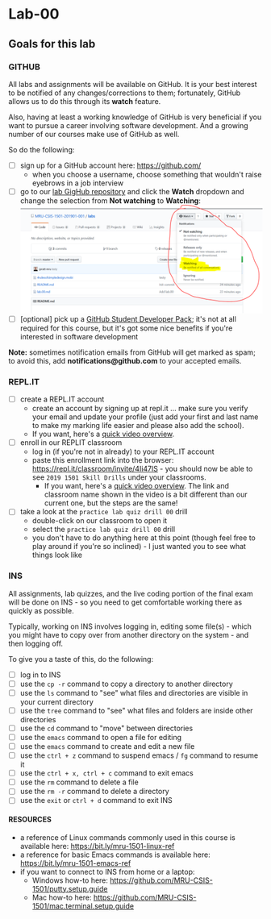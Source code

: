 # Lab-00

## Goals for this lab

### GITHUB

All labs and assignments will be available on GitHub. It is your best interest to be notified of any changes/corrections to them; fortunately, GitHub allows us to do this through its **watch** feature.

Also, having at least a working knowledge of GitHub is very beneficial if you want to pursue a career involving software development. And a growing number of our courses make use of GitHub as well.

So do the following:

- [ ] sign up for a GitHub account here: https://github.com/
  - when you choose a username, choose something that wouldn't raise eyebrows in a job interview
- [ ] go to our [lab GigHub repository](https://github.com/MRU-CSIS-1501-201901-001/labs) and click the **Watch** dropdown and change the selection from **Not watching** to **Watching**: ![screenshot](images/lab.00.00.png)
- [ ] [optional] pick up a [GitHub Student Developer Pack](https://help.github.com/articles/applying-for-a-student-developer-pack/); it's not at all required for this course, but it's got some nice benefits if you're interested in software development

**Note:** sometimes notification emails from GitHub will get marked as spam; to avoid this, add **notifications<span>@github.com</span>** to your accepted emails.

### <span>REPL.IT</span>

- [ ] create a REPL.IT account
  - create an account by signing up at repl.it ... make sure you verify your email and update your profile (just add your first and last name to make my marking life easier and please also add the school).
  - If you want, here's a [quick video overview](https://drive.google.com/a/mtroyal.ca/file/d/1K-dHMREkC4_z_U5b7k4HUBLe0q8m3p5z/view?usp=sharing).
- [ ] enroll in our REPLIT classroom
  - log in (if you're not in already) to your REPL.IT account
  - paste this enrollment link into the browser: https://repl.it/classroom/invite/4Ii47lS - you should now be able to see `2019 1501 Skill Drills` under your classrooms.
    - If you want, here's a [quick video overview](https://drive.google.com/a/mtroyal.ca/file/d/1PqeRqn1-mPn2MYpNsPgWWP-SP_vnRxqf/view?usp=sharing). The link and classroom name shown in the video is a bit different than our current one, but the steps are the same!
- [ ] take a look at the `practice lab quiz drill 00` drill
  - double-click on our classroom to open it
  - select the `practice lab quiz drill 00` drill
  - you don't have to do anything here at this point (though feel free to play around if you're so inclined) - I just wanted you to see what things look like

### INS

All assignments, lab quizzes, and the live coding portion of the final exam will be done on INS - so you need to get comfortable working there as quickly as possible.

Typically, working on INS involves logging in, editing some file(s) - which you might have to copy over from another directory on the system - and then logging off.

To give you a taste of this, do the following:

- [ ] log in to INS
- [ ] use the `cp -r` command to copy a directory to another directory
- [ ] use the `ls` command to "see" what files and directories are visible in your current directory
- [ ] use the `tree` command to "see" what files and folders are inside other directories
- [ ] use the `cd` command to "move" between directories
- [ ] use the `emacs` command to open a file for editing
- [ ] use the `emacs` command to create and edit a new file
- [ ] use the `ctrl + z` command to suspend emacs / `fg` command to resume it
- [ ] use the `ctrl + x, ctrl + c` command to exit emacs
- [ ] use the `rm` command to delete a file
- [ ] use the `rm -r` command to delete a directory
- [ ] use the `exit` or `ctrl + d` command to exit INS

#### RESOURCES

- a reference of Linux commands commonly used in this course is available here: https://bit.ly/mru-1501-linux-ref
- a reference for basic Emacs commands is available here: https://bit.ly/mru-1501-emacs-ref
- if you want to connect to INS from home or a laptop:
  - Windows how-to here: https://github.com/MRU-CSIS-1501/putty.setup.guide
  - Mac how-to here: https://github.com/MRU-CSIS-1501/mac.terminal.setup.guide
